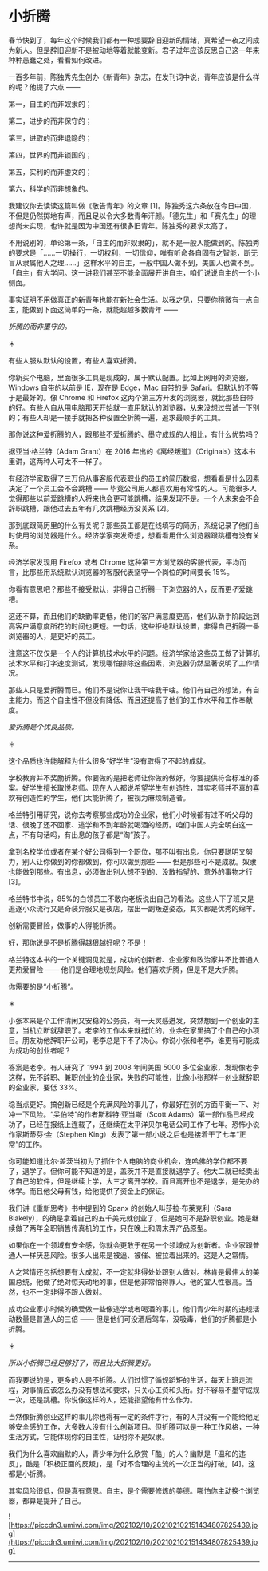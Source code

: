 # 小折腾

春节快到了，每年这个时候我们都有一种想要辞旧迎新的情绪，真希望一夜之间成为新人。但是辞旧迎新不是被动地等着就能变新。君子过年应该反思自己这一年来种种愚蠢之处，看看如何改进。

一百多年前，陈独秀先生创办《新青年》杂志，在发刊词中说，青年应该是什么样的呢？他提了六点 ——

第一，自主的而非奴隶的；

第二，进步的而非保守的；

第三，进取的而非退隐的；

第四，世界的而非锁国的；

第五，实利的而非虚文的；

第六，科学的而非想象的。

我建议你去读读这篇叫做《敬告青年》的文章 [1]。陈独秀这六条放在今日中国，不但是仍然掷地有声，而且足以令大多数青年汗颜。「德先生」和「赛先生」的理想尚未实现，也许就是因为中国还有很多旧青年。陈独秀的要求太高了。

不用说别的，单论第一条，「自主的而非奴隶的」，就不是一般人能做到的。陈独秀的要求是「……一切操行，一切权利，一切信仰，唯有听命各自固有之智能，断无盲从隶属他人之理……」这样水平的自主，一般中国人做不到，美国人也做不到。「自主」有大学问。这一讲我们甚至不能全面展开讲自主，咱们说说自主的一个小侧面。

事实证明不用做真正的新青年也能在新社会生活。以我之见，只要你稍微有一点自主，能做到下面这简单的一条，就能超越多数青年 ——

 *折腾的而非墨守的。*

＊

有些人服从默认的设置，有些人喜欢折腾。

你新买个电脑，里面很多工具是现成的，属于默认配置。比如上网用的浏览器，Windows 自带的以前是 IE，现在是 Edge，Mac 自带的是 Safari。但默认的不等于是最好的。像 Chrome 和 Firefox 这两个第三方开发的浏览器，就比那些自带的好。有些人自从用电脑那天开始就一直用默认的浏览器，从来没想过尝试一下别的；有些人却是一接手就把各种设置全折腾一遍，追求最顺手的工具。

那你说这种爱折腾的人，跟那些不爱折腾的、墨守成规的人相比，有什么优势吗？

据亚当·格兰特（Adam Grant）在 2016 年出的《离经叛道》（Originals）这本书里讲，这两种人可太不一样了。

有经济学家取得了三万份从事客服代表职业的员工的简历数据，想看看是什么因素决定了一个员工会不会跳槽 —— 毕竟公司用人都喜欢用有常性的人。可能很多人觉得那些以前爱跳槽的人将来也会更可能跳槽，结果发现不是。一个人未来会不会辞职跳槽，跟他过去五年有几次跳槽经历没关系 [2]。

那到底跟简历里的什么有关呢？那些员工都是在线填写的简历，系统记录了他们当时使用的浏览器是什么。经济学家突发奇想，想看看用什么浏览器跟跳槽有没有关系。

经济学家发现用 Firefox 或者 Chrome 这种第三方浏览器的客服代表，平均而言，比那些用系统默认浏览器的客服代表坚守一个岗位的时间要长 15%。

你看有意思吧？那些不接受默认，非得自己折腾一下浏览器的人，反而更*不*爱跳槽。

这还不算，而且他们的缺勤率更低，他们的客户满意度更高，他们从新手阶段达到高客户满意度所花的时间也更短。一句话，这些拒绝默认设置，非得自己折腾一番浏览器的人，是更好的员工。

注意这不仅仅是一个人的计算机技术水平的问题。经济学家给这些员工做了计算机技术水平和打字速度测试，发现哪怕排除这些因素，浏览器仍然显著说明了工作情况。

那些人只是爱折腾而已。他们不是说你让我干啥我干啥。他们有自己的想法，有自主能力。而这个自主性不但没有降低、而且还提高了他们的工作水平和工作奉献度。

 *爱折腾是个优良品质。*

＊

这个品质也许能解释为什么很多“好学生”没有取得了不起的成就。

学校教育并不奖励折腾。你要做的是把老师让你做的做好，你要提供符合标准的答案。好学生擅长取悦老师。现在人人都说希望学生有创造性，其实老师并不真的喜欢有创造性的学生，他们太能折腾了，被视为麻烦制造者。

格兰特引用研究，说你去考察那些成功的企业家，他们小时候都有过不听父母的话、很晚了还不回家、逃学和不到年龄就喝酒的经历。咱们中国人完全明白这一点，不有句话吗，有出息的孩子都是“淘”孩子。

拿到名校学位或者在某个好公司得到一个职位，那不叫有出息。你只要聪明又努力，别人让你做到的你都做到，你可以做到那些 —— 但是那些可不是成就。奴隶也能做到那些。有出息，必须做出别人想不到的、没敢指望的、意外的事物才行 [3]。

格兰特书中说，85%的白领员工不敢向老板说出自己的看法。这些人下了班又是追逐小众流行又是奇装异服又是夜店，摆出一副叛逆姿态，其实都是优秀的绵羊。

创新需要冒险，做事的人得能折腾。

好，那你说是不是折腾得越狠越好呢？不是！

格兰特这本书的一个关键洞见就是，成功的创新者、企业家和政治家并不比普通人更热爱冒险 —— 他们是合理地规划风险。他们喜欢折腾，但是不是大折腾。

你需要的是“小折腾”。

＊

小张本来是个工作清闲又安稳的公务员，有一天灵感迸发，突然想到一个创业的主意，当机立断就辞职了。老李的工作本来就挺忙的，业余在家里搞了个自己的小项目。朋友劝他辞职开公司，老李总是下不了决心。你说小张和老李，谁更有可能成为成功的创业者呢？

答案是老李。有人研究了 1994 到 2008 年间美国 5000 多位企业家，发现像老李这样，先不辞职、兼职创业的企业家，失败的可能性，比像小张那样一创业就辞职的企业家，要低 33%。

稳当点更好。搞创新已经是个充满风险的事儿了，你最好在别的方面平衡一下、对冲一下风险。“呆伯特”的作者斯科特·亚当斯（Scott Adams）第一部作品已经成功了，已经在报纸上连载了，还继续在太平洋贝尔电话公司工作了七年。恐怖小说作家斯蒂芬·金（Stephen King）发表了第一部小说之后也是接着干了七年“正常”的工作。

你可能知道比尔·盖茨当初为了抓住个人电脑的商业机会，连哈佛的学位都不要了，退学了。但你可能不知道的是，盖茨并不是直接就退学了。他大二就已经卖出了自己的软件，但是继续上学，大三才离开学校。而且离开也不是退学，是先办的休学。而且他父母有钱，给他提供了资金上的保证。

我们讲《重新思考》书中提到的 Spanx 的创始人叫莎拉·布莱克利（Sara Blakely），的确是拿着自己的五千美元就创业了，但是她可不是辞职创业。她是继续做了两年全职销售传真机的工作，只在晚上和周末弄产品原型。

如果你在一个领域有安全感，你就会更敢于在另一个领域成为创新者。企业家跟普通人一样厌恶风险。很多人出来是被逼、被催、被拉着出来的。这是人之常情。

人之常情还包括想要有大成就，不一定就非得处处跟别人做对。林肯是最伟大的美国总统，他做了绝对惊天动地的事，但是他非常怕得罪人，他的宜人性很高。当然，也不一定非得不跟人做对。

成功企业家小时候的确爱做一些像逃学或者喝酒的事儿，他们青少年时期的违规活动数量是普通人的三倍 —— 但是他们可没酒后驾车，没吸毒，他们的折腾都是小折腾。

＊

 *所以小折腾已经足够好了，而且比大折腾更好。*

而我要说的是，更多的人是不折腾。人们过惯了循规蹈矩的生活，每天上班走流程，对事情应该怎么办没有想法和要求，只关心工资和头衔。好不容易不墨守成规一次，还是跳槽。你说像这样的人，还能指望他有什么作为。

当然像折腾创业这样的事儿你也得有一定的条件才行，有的人并没有一个能给他足够安全感的工作，大多数人没有什么创新项目。但折腾可以是一种工作风格，一种生活方式，它能体现你的自主性，证明你不是奴隶。

我们为什么喜欢幽默的人，青少年为什么欣赏「酷」的人？幽默是「温和的违反」，酷是「积极正面的反叛」，是「对不合理的主流的一次正当的打破」[4]。这都是小折腾。

其实风险很低，但是真有意思。自主，是个需要修炼的美德。哪怕你主动换个浏览器，都算是提升了自己。

![https://piccdn3.umiwi.com/img/202102/10/202102102151434807825439.jpg](https://piccdn3.umiwi.com/img/202102/10/202102102151434807825439.jpg)

---
